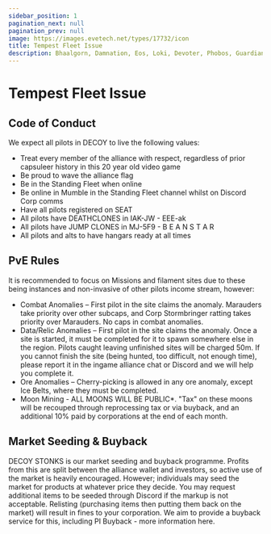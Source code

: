 ```yaml
---
sidebar_position: 1
pagination_next: null
pagination_prev: null
image: https://images.evetech.net/types/17732/icon
title: Tempest Fleet Issue
description: Bhaalgorn, Damnation, Eos, Loki, Devoter, Phobos, Guardian, Pilogrim, Scorpion
---
```


# Tempest Fleet Issue

## Code of Conduct
We expect all pilots in DECOY to live the following values:
- Treat every member of the alliance with respect, regardless of prior capsuleer history in this 20 year old video game
- Be proud to wave the alliance flag
- Be in the Standing Fleet when online
- Be online in Mumble in the Standing Fleet channel whilst on Discord Corp comms
- Have all pilots registered on SEAT
- All pilots have DEATHCLONES in IAK-JW - EEE-ak
- All pilots have JUMP CLONES in MJ-5F9 - B E A N S T A R
- All pilots and alts to have hangars ready at all times

## PvE Rules
lt is recommended to focus on Missions and filament sites due to these being instances and non-invasive of other pilots income stream, however:
- Combat Anomalies – First pilot in the site claims the anomaly. Marauders take priority over other subcaps, and Corp Stormbringer ratting takes priority over Marauders. No caps in combat anomalies.
- Data/Relic Anomalies – First pilot in the site claims the anomaly. Once a site is started, it must be completed for it to spawn somewhere else in the region. Pilots caught leaving unfinished sites will be charged 50m. If you cannot finish the site (being hunted, too difficult, not enough time), please report it in the ingame alliance chat or Discord and we will help you complete it.
- Ore Anomalies – Cherry-picking is allowed in any ore anomaly, except Ice Belts, where they must be completed.
- Moon Mining - ALL MOONS WILL BE PUBLIC*.  "Tax" on these moons will be recouped through reprocessing tax or via buyback, and an additional 10% paid by corporations at the end of each month.

## Market Seeding & Buyback
DECOY STONKS is our market seeding and buyback programme. Profits from this are split between the alliance wallet and investors, so active use of the market is heavily encouraged.
However; individuals may seed the market for products at whatever price they decide. You may request additional items to be seeded through Discord if the markup is not acceptable.
Relisting (purchasing items then putting them back on the market) will result in fines to your corporation.
We aim to provide a buyback service for this, including PI Buyback - more information here.
